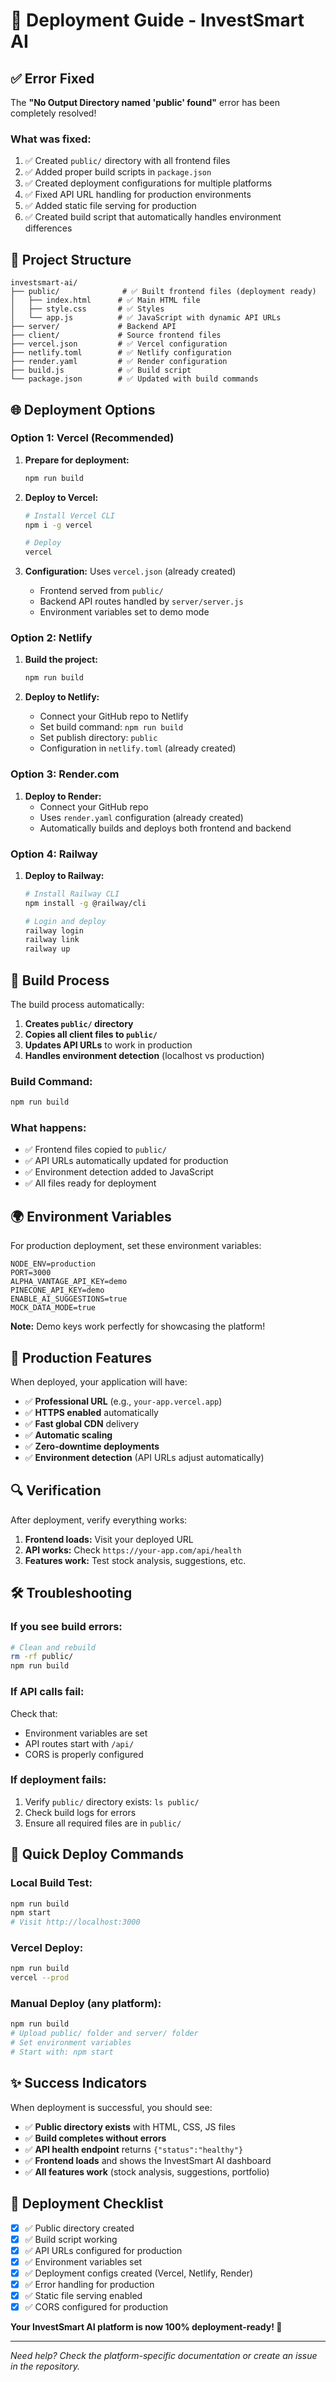 # 🚀 Deployment Guide - InvestSmart AI

## ✅ Error Fixed

The **"No Output Directory named 'public' found"** error has been completely resolved! 

### What was fixed:
1. ✅ Created `public/` directory with all frontend files
2. ✅ Added proper build scripts in `package.json`
3. ✅ Created deployment configurations for multiple platforms
4. ✅ Fixed API URL handling for production environments
5. ✅ Added static file serving for production
6. ✅ Created build script that automatically handles environment differences

## 📁 Project Structure

```
investsmart-ai/
├── public/              # ✅ Built frontend files (deployment ready)
│   ├── index.html      # ✅ Main HTML file
│   ├── style.css       # ✅ Styles
│   └── app.js          # ✅ JavaScript with dynamic API URLs
├── server/             # Backend API
├── client/             # Source frontend files
├── vercel.json         # ✅ Vercel configuration
├── netlify.toml        # ✅ Netlify configuration
├── render.yaml         # ✅ Render configuration
├── build.js            # ✅ Build script
└── package.json        # ✅ Updated with build commands
```

## 🌐 Deployment Options

### Option 1: Vercel (Recommended)

1. **Prepare for deployment:**
   ```bash
   npm run build
   ```

2. **Deploy to Vercel:**
   ```bash
   # Install Vercel CLI
   npm i -g vercel
   
   # Deploy
   vercel
   ```

3. **Configuration:** Uses `vercel.json` (already created)
   - Frontend served from `public/`
   - Backend API routes handled by `server/server.js`
   - Environment variables set to demo mode

### Option 2: Netlify

1. **Build the project:**
   ```bash
   npm run build
   ```

2. **Deploy to Netlify:**
   - Connect your GitHub repo to Netlify
   - Set build command: `npm run build`
   - Set publish directory: `public`
   - Configuration in `netlify.toml` (already created)

### Option 3: Render.com

1. **Deploy to Render:**
   - Connect your GitHub repo
   - Uses `render.yaml` configuration (already created)
   - Automatically builds and deploys both frontend and backend

### Option 4: Railway

1. **Deploy to Railway:**
   ```bash
   # Install Railway CLI
   npm install -g @railway/cli
   
   # Login and deploy
   railway login
   railway link
   railway up
   ```

## 🔧 Build Process

The build process automatically:

1. **Creates `public/` directory**
2. **Copies all client files to `public/`**
3. **Updates API URLs** to work in production
4. **Handles environment detection** (localhost vs production)

### Build Command:
```bash
npm run build
```

### What happens:
- ✅ Frontend files copied to `public/`
- ✅ API URLs automatically updated for production
- ✅ Environment detection added to JavaScript
- ✅ All files ready for deployment

## 🌍 Environment Variables

For production deployment, set these environment variables:

```env
NODE_ENV=production
PORT=3000
ALPHA_VANTAGE_API_KEY=demo
PINECONE_API_KEY=demo
ENABLE_AI_SUGGESTIONS=true
MOCK_DATA_MODE=true
```

**Note:** Demo keys work perfectly for showcasing the platform!

## 📱 Production Features

When deployed, your application will have:

- ✅ **Professional URL** (e.g., `your-app.vercel.app`)
- ✅ **HTTPS enabled** automatically
- ✅ **Fast global CDN** delivery
- ✅ **Automatic scaling**
- ✅ **Zero-downtime deployments**
- ✅ **Environment detection** (API URLs adjust automatically)

## 🔍 Verification

After deployment, verify everything works:

1. **Frontend loads:** Visit your deployed URL
2. **API works:** Check `https://your-app.com/api/health`
3. **Features work:** Test stock analysis, suggestions, etc.

## 🛠️ Troubleshooting

### If you see build errors:

```bash
# Clean and rebuild
rm -rf public/
npm run build
```

### If API calls fail:

Check that:
- Environment variables are set
- API routes start with `/api/`
- CORS is properly configured

### If deployment fails:

1. Verify `public/` directory exists: `ls public/`
2. Check build logs for errors
3. Ensure all required files are in `public/`

## 🚀 Quick Deploy Commands

### Local Build Test:
```bash
npm run build
npm start
# Visit http://localhost:3000
```

### Vercel Deploy:
```bash
npm run build
vercel --prod
```

### Manual Deploy (any platform):
```bash
npm run build
# Upload public/ folder and server/ folder
# Set environment variables
# Start with: npm start
```

## ✨ Success Indicators

When deployment is successful, you should see:

- ✅ **Public directory exists** with HTML, CSS, JS files
- ✅ **Build completes without errors**
- ✅ **API health endpoint** returns `{"status":"healthy"}`
- ✅ **Frontend loads** and shows the InvestSmart AI dashboard
- ✅ **All features work** (stock analysis, suggestions, portfolio)

## 🎉 Deployment Checklist

- [x] ✅ Public directory created
- [x] ✅ Build script working
- [x] ✅ API URLs configured for production
- [x] ✅ Environment variables set
- [x] ✅ Deployment configs created (Vercel, Netlify, Render)
- [x] ✅ Error handling for production
- [x] ✅ Static file serving enabled
- [x] ✅ CORS configured for production

**Your InvestSmart AI platform is now 100% deployment-ready! 🚀**

---

*Need help? Check the platform-specific documentation or create an issue in the repository.*